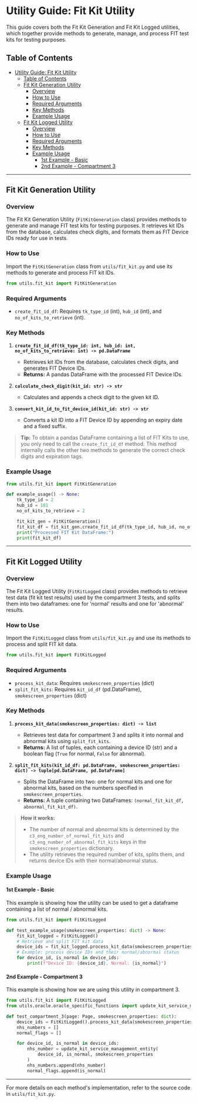 # Utility Guide: Fit Kit Utility

This guide covers both the Fit Kit Generation and Fit Kit Logged utilities, which together provide methods to generate, manage, and process FIT test kits for testing purposes.

## Table of Contents

- [Utility Guide: Fit Kit Utility](#utility-guide-fit-kit-utility)
  - [Table of Contents](#table-of-contents)
  - [Fit Kit Generation Utility](#fit-kit-generation-utility)
    - [Overview](#overview)
    - [How to Use](#how-to-use)
    - [Required Arguments](#required-arguments)
    - [Key Methods](#key-methods)
    - [Example Usage](#example-usage)
  - [Fit Kit Logged Utility](#fit-kit-logged-utility)
    - [Overview](#overview-1)
    - [How to Use](#how-to-use-1)
    - [Required Arguments](#required-arguments-1)
    - [Key Methods](#key-methods-1)
    - [Example Usage](#example-usage-1)
      - [1st Example - Basic](#1st-example---basic)
      - [2nd Example - Compartment 3](#2nd-example---compartment-3)

---

## Fit Kit Generation Utility

### Overview

The Fit Kit Generation Utility (`FitKitGeneration` class) provides methods to generate and manage FIT test kits for testing purposes. It retrieves kit IDs from the database, calculates check digits, and formats them as FIT Device IDs ready for use in tests.

### How to Use

Import the `FitKitGeneration` class from `utils/fit_kit.py` and use its methods to generate and process FIT kit IDs.

```python
from utils.fit_kit import FitKitGeneration
```

### Required Arguments

- `create_fit_id_df`: Requires `tk_type_id` (int), `hub_id` (int), and `no_of_kits_to_retrieve` (int).

### Key Methods

1. **`create_fit_id_df(tk_type_id: int, hub_id: int, no_of_kits_to_retrieve: int) -> pd.DataFrame`**
   - Retrieves kit IDs from the database, calculates check digits, and generates FIT Device IDs.
   - **Returns:** A pandas DataFrame with the processed FIT Device IDs.

2. **`calculate_check_digit(kit_id: str) -> str`**
   - Calculates and appends a check digit to the given kit ID.

3. **`convert_kit_id_to_fit_device_id(kit_id: str) -> str`**
   - Converts a kit ID into a FIT Device ID by appending an expiry date and a fixed suffix.

> **Tip:**
> To obtain a pandas DataFrame containing a list of FIT Kits to use, you only need to call the `create_fit_id_df` method. This method internally calls the other two methods to generate the correct check digits and expiration tags.

### Example Usage

```python
from utils.fit_kit import FitKitGeneration

def example_usage() -> None:
    tk_type_id = 2
    hub_id = 101
    no_of_kits_to_retrieve = 2

    fit_kit_gen = FitKitGeneration()
    fit_kit_df = fit_kit_gen.create_fit_id_df(tk_type_id, hub_id, no_of_kits_to_retrieve)
    print("Processed FIT Kit DataFrame:")
    print(fit_kit_df)
```

---

## Fit Kit Logged Utility

### Overview

The Fit Kit Logged Utility (`FitKitLogged` class) provides methods to retrieve test data (fit kit test results) used by the compartment 3 tests, and splits them into two dataframes: one for 'normal' results and one for 'abnormal' results.

### How to Use

Import the `FitKitLogged` class from `utils/fit_kit.py` and use its methods to process and split FIT kit data.

```python
from utils.fit_kit import FitKitLogged
```

### Required Arguments

- `process_kit_data`: Requires `smokescreen_properties` (dict)
- `split_fit_kits`: Requires `kit_id_df` (pd.DataFrame), `smokescreen_properties` (dict)

### Key Methods

1. **`process_kit_data(smokescreen_properties: dict) -> list`**
   - Retrieves test data for compartment 3 and splits it into normal and abnormal kits using `split_fit_kits`.
   - **Returns:** A list of tuples, each containing a device ID (str) and a boolean flag (`True` for normal, `False` for abnormal).

2. **`split_fit_kits(kit_id_df: pd.DataFrame, smokescreen_properties: dict) -> tuple[pd.DataFrame, pd.DataFrame]`**
   - Splits the DataFrame into two: one for normal kits and one for abnormal kits, based on the numbers specified in `smokescreen_properties`.
   - **Returns:** A tuple containing two DataFrames: `(normal_fit_kit_df, abnormal_fit_kit_df)`.

> **How it works:**
>
> - The number of normal and abnormal kits is determined by the `c3_eng_number_of_normal_fit_kits` and `c3_eng_number_of_abnormal_fit_kits` keys in the `smokescreen_properties` dictionary.
> - The utility retrieves the required number of kits, splits them, and returns device IDs with their normal/abnormal status.

### Example Usage

#### 1st Example - Basic

This example is showing how the utility can be used to get a dataframe containing a list of normal / abnormal kits.

```python
from utils.fit_kit import FitKitLogged

def test_example_usage(smokescreen_properties: dict) -> None:
    fit_kit_logged = FitKitLogged()
    # Retrieve and split FIT kit data
    device_ids = fit_kit_logged.process_kit_data(smokescreen_properties)
    # Example: process device IDs and their normal/abnormal status
    for device_id, is_normal in device_ids:
        print(f"Device ID: {device_id}, Normal: {is_normal}")
```

#### 2nd Example - Compartment 3

This example is showing how we are using this utility in compartment 3.

```python
from utils.fit_kit import FitKitLogged
from utils.oracle.oracle_specific_functions import update_kit_service_management_entity

def test_compartment_3(page: Page, smokescreen_properties: dict):
    device_ids = FitKitLogged().process_kit_data(smokescreen_properties)
    nhs_numbers = []
    normal_flags = []

    for device_id, is_normal in device_ids:
        nhs_number = update_kit_service_management_entity(
            device_id, is_normal, smokescreen_properties
        )
        nhs_numbers.append(nhs_number)
        normal_flags.append(is_normal)
```

---

For more details on each method's implementation, refer to the source code in `utils/fit_kit.py`.
